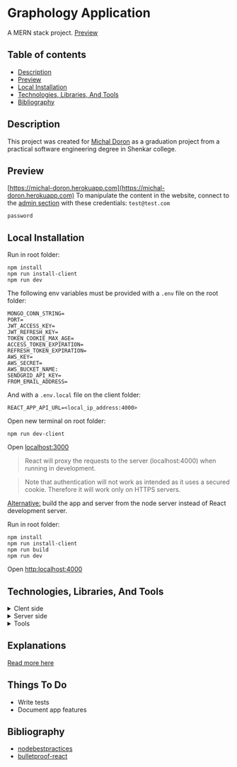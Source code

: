 # Graphology Application

A MERN stack project. [Preview](https://michal-doron.herokuapp.com)

## Table of contents

- [Description](#description)
- [Preview](#preview)
- [Local Installation](#local-installation)
- [Technologies, Libraries, And Tools](#techLibTools)
- [Bibliography](#bibliography)

## Description

This project was created for [Michal Doron](https://he.wikipedia.org/wiki/%D7%9E%D7%99%D7%9B%D7%9C_%D7%93%D7%95%D7%A8%D7%95%D7%9F) as a graduation project from a practical software engineering degree in Shenkar college.

## Preview

[https://michal-doron.herokuapp.com](https://michal-doron.herokuapp.com)
To manipulate the content in the website, connect to the [admin section](https://michal-doron.herokuapp.com/admin/login) with these credentials:
`test@test.com`

`password`

## Local Installation

Run in root folder:

```
npm install
npm run install-client
npm run dev
```

The following env variables must be provided with a `.env` file on the root folder:

```
MONGO_CONN_STRING=
PORT=
JWT_ACCESS_KEY=
JWT_REFRESH_KEY=
TOKEN_COOKIE_MAX_AGE=
ACCESS_TOKEN_EXPIRATION=
REFRESH_TOKEN_EXPIRATION=
AWS_KEY=
AWS_SECRET=
AWS_BUCKET_NAME:
SENDGRID_API_KEY=
FROM_EMAIL_ADDRESS=
```

And with a `.env.local` file on the client folder:

```
REACT_APP_API_URL=<local_ip_address:4000>
```

Open new terminal on root folder:

```
npm run dev-client
```

Open [localhost:3000](http:localhost:3000)

> React will proxy the requests to the server (localhost:4000) when running in development.

> Note that authentication will not work as intended as it uses a secured cookie.
> Therefore it will work only on HTTPS servers.

<ins>Alternative:</ins> build the app and server from the node server instead of React development server.

Run in root folder:

```
npm install
npm run install-client
npm run build
npm run dev
```

Open [http:localhost:4000](http:localhost:4000)

## <a name="techLibTools"></a>Technologies, Libraries, And Tools

<details><summary>Clent side</summary>

- [React](https://reactjs.org/)
- [react-query](https://react-query.tanstack.com/)
- [react-router-dom](https://reactrouter.com/web/guides/quick-start)
- [react-transition-group](https://reactcommunity.org/react-transition-group/)
- [tinymce](https://www.tiny.cloud/) & [tinymce-react](https://www.tiny.cloud/docs/integrations/react)
- [tailwind-css](https://tailwindcss.com/)
- [formik](https://formik.org/)
- [yup](https://www.npmjs.com/package/yup)
- [react-slick](https://react-slick.neostack.com/)
- [react-player](https://www.npmjs.com/package/react-player)
- [react-magnifier](https://www.npmjs.com/package/react-magnifier)
- [html-react-parser](https://www.npmjs.com/package/html-react-parser)
- [lodash.truncate](https://lodash.com/docs/4.17.15#truncate)
- [source-map-explorer](https://www.npmjs.com/package/source-map-explorer)
</details>

<details>
<summary>
Server side
</summary>

- [NodeJS](https://nodejs.org/en/docs/)
- [express](https://expressjs.com/)
- [MongoDB](https://www.mongodb.com/) & [mongoose](https://mongoosejs.com/)
- [AWS S3](https://aws.amazon.com/s3/) & [aws-sdk](https://www.npmjs.com/package/aws-sdk)
- [JWT](https://jwt.io/) & [jsonwebtoken](https://www.npmjs.com/package/jsonwebtoken)
- [joi](https://joi.dev/)
- [multer](https://www.npmjs.com/package/multer)
- [sharp](https://www.npmjs.com/package/sharp)
- [nodemailer](https://nodemailer.com/about/)
- [sendgrid](https://sendgrid.com/)
- [bcrypt](https://www.npmjs.com/package/bcrypt)
- [morgan](https://www.npmjs.com/package/morgan)
- [cookie-parser](https://www.npmjs.com/package/cookie-parser)
- [dotenv](https://www.npmjs.com/package/dotenv)
- [validator](https://www.npmjs.com/package/validator)
- [cors](https://www.npmjs.com/package/cors)</details>

<details><summary>Tools</summary>

- [Visual Studio Code](https://code.visualstudio.com/)
- [Adobe XD](https://www.adobe.com/il_en/products/xd.html)
- [Postman](https://www.postman.com/)
- [Insomnia](https://insomnia.rest/)
- [Mongo Shell](https://docs.mongodb.com/v4.4/mongo/#:~:text=The%20mongo%20shell%20is%20an,well%20as%20perform%20administrative%20operations.&text=For%20information%20on%20the%20new,refer%20to%20the%20mongosh%20Documentation.) & [Mongo Compass](https://www.mongodb.com/products/compass)

</details>

## Explanations

[Read more here](Explanations.md)

## Things To Do

- Write tests
- Document app features

## Bibliography

- [nodebestpractices](https://github.com/goldbergyoni/nodebestpractices)
- [bulletproof-react](https://github.com/alan2207/bulletproof-react)
